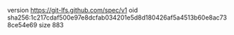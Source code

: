 version https://git-lfs.github.com/spec/v1
oid sha256:1c217cdaf500e97e8dcfab034201e5d8d180426af5a4513b60e8ac738ce54e69
size 883
